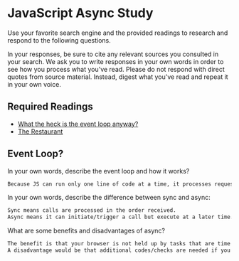 # JavaScript Async Study

Use your favorite search engine and the provided readings to research and
respond to the following questions.

In your responses, be sure to cite any relevant sources you consulted in your
search. We ask you to write responses in your own words in order to see how you
process what you've read. Please do not respond with direct quotes from source
material. Instead, digest what you've read and repeat it in your own voice.

## Required Readings

-   [What the heck is the event loop anyway?](https://www.youtube.com/watch?v=8aGhZQkoFbQ)
-   [The Restaurant](https://www.codeschool.com/blog/2014/10/30/understanding-node-js/)

## Event Loop?

In your own words, describe the event loop and how it works?

```md
Because JS can run only one line of code at a time, it processes requests in the order it receives them. When an event has a settimer or a funtion that requires reading from another or something else considered 'blocking', it essentially holds up the line the for the next call to get processed. When a call is made, if a callback function is used, JS can execute the function, but execute the callback function at a later time, which means it can continue on processing the next the lines of the code. The event loops comes into play when all of the lines of code in the call log are complete, the function that was called previously in the callback can excecute.


```

In your own words, describe the difference between sync and async:

```md
Sync means calls are processed in the order received.
Async means it can initiate/trigger a call but execute at a later time. So the output of a call third in a seven lines of code may not executed until after seven completes.
```

What are some benefits and disadvantages of async?

```md
The benefit is that your browser is not held up by tasks that are time consuming and can to move on to the next ones.
A disadvantage would be that additional codes/checks are needed if you need data to process and complete in a particular order.
```
